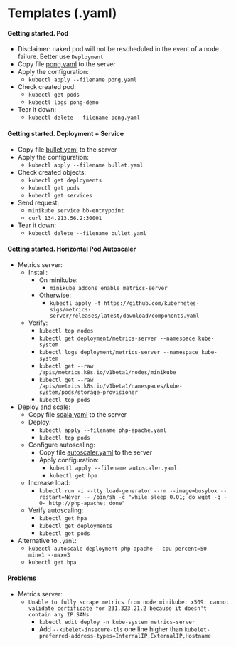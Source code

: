 # Templates (.yaml)
#### Getting started. Pod
* Disclaimer: naked pod will not be rescheduled in the event of a node failure. Better use `Deployment`
* Copy file [pong.yaml](extras/pong.yaml) to the server
* Apply the configuration:
    *  `kubectl apply --filename pong.yaml`
* Check created pod:
    * `kubectl get pods`
    * `kubectl logs pong-demo`
* Tear it down:
    * `kubectl delete --filename pong.yaml`

#### Getting started. Deployment + Service
* Copy file [bullet.yaml](extras/bullet.yaml) to the server
* Apply the configuration:
    *  `kubectl apply --filename bullet.yaml`
* Check created objects:
    * `kubectl get deployments`
    * `kubectl get pods`
    * `kubectl get services`
* Send request:
    * `minikube service bb-entrypoint`
    * `curl 134.213.56.2:30001`
* Tear it down:
    * `kubectl delete --filename bullet.yaml`

#### Getting started. Horizontal Pod Autoscaler
* Metrics server:
    * Install:
        * On minikube:
            * `minikube addons enable metrics-server`
        * Otherwise:
            * `kubectl apply -f https://github.com/kubernetes-sigs/metrics-server/releases/latest/download/components.yaml`
    * Verify:
        * `kubectl top nodes`
        * `kubectl get deployment/metrics-server --namespace kube-system`
        * `kubectl logs deployment/metrics-server --namespace kube-system`
        * `kubectl get --raw /apis/metrics.k8s.io/v1beta1/nodes/minikube`
        * `kubectl get --raw /apis/metrics.k8s.io/v1beta1/namespaces/kube-system/pods/storage-provisioner`
        * `kubectl top pods`
* Deploy and scale:
    * Copy file [scala.yaml](extras/php-apache.yaml) to the server
    * Deploy:
        * `kubectl apply --filename php-apache.yaml`
        * `kubectl top pods`        
    * Configure autoscaling:
        * Copy file [autoscaler.yaml](extras/autoscaler.yaml) to the server 
        * Apply configuration:
            * `kubectl apply --filename autoscaler.yaml`
            * `kubectl get hpa`
    * Increase load:
        * `kubectl run -i --tty load-generator --rm --image=busybox --restart=Never -- /bin/sh -c "while sleep 0.01; do wget -q -O- http://php-apache; done"`
    * Verify autoscaling:
        * `kubectl get hpa`
        * `kubectl get deployments`
        * `kubectl get pods`
* Alternative to `.yaml`:
    * `kubectl autoscale deployment php-apache --cpu-percent=50 --min=1 --max=3`
    * `kubectl get hpa`

#### Problems
* Metrics server:
    * `Unable to fully scrape metrics from node minikube: x509: cannot validate certificate for 231.323.21.2 because it doesn't contain any IP SANs`
        * `kubectl edit deploy -n kube-system metrics-server`
        * Add `--kubelet-insecure-tls` one line higher than `kubelet-preferred-address-types=InternalIP,ExternalIP,Hostname`
